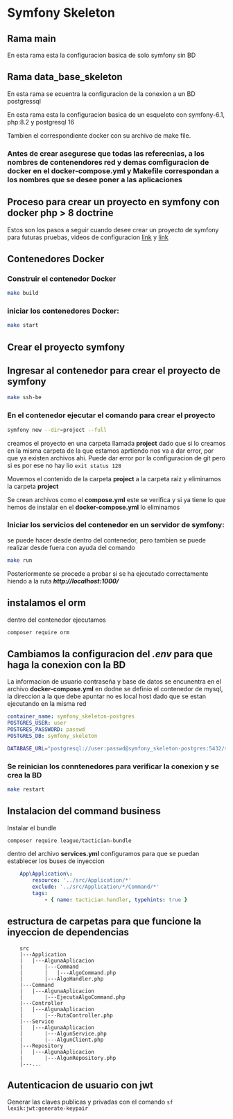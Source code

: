 # Symfony Skeleton

## Rama main
En esta rama esta la configuracion basica de solo symfony sin BD

## Rama data_base_skeleton

En esta rama se ecuentra la configuracion de la conexion a un BD postgressql

En esta rama esta la configuracion basica de un esqueleto con symfony-6.1, php:8.2 y postgresql 16

Tambien el correspondiente docker con su archivo de make file.

### Antes de crear asegurese que todas las referecnias, a los nombres de contenendores red y demas comfiguracion de docker en el **docker-compose.yml** y Makefile correspondan a los nombres que se desee poner a las aplicaciones 

## Proceso para crear un proyecto en symfony con docker php > 8 doctrine

Estos son los pasos a seguir cuando desee crear un proyecto de symfony para futuras pruebas, videos de configuracion [link](https://www.youtube.com/watch?v=4BfbO3QN-pY) y [link](https://www.youtube.com/watch?v=bqaMXiw1Xjw)

## Contenedores Docker

### Construir el contenedor Docker

```bash
make build
```

### iniciar los contenedores Docker:
```bash
make start
```

## Crear el proyecto symfony

## Ingresar al contenedor para crear el proyecto de symfony

```bash
make ssh-be
```

### En el contenedor ejecutar el comando para crear el proyecto

```bash
symfony new --dir=project --full
```
creamos el proyecto en una carpeta llamada **project** dado que si lo creamos en la misma carpeta de la que estamos aprtiendo nos va a dar error, por que ya existen archivos ahi.
Puede dar error por la configuracion de git pero si es por ese no hay lio ```exit status 128```

Movemos el contenido de la carpeta **project** a la carpeta raiz y eliminamos la carpeta **project**

Se crean archivos como el **compose.yml** este se verifica y si ya tiene lo que hemos de instalar en el **docker-compose.yml** lo eliminamos


### Iniciar los servicios del contenedor en un servidor de symfony:

se puede hacer desde dentro del contenedor, pero tambien se puede realizar desde fuera con ayuda del comando
```bash
make run
```

Posteriormente se procede a probar si se ha ejecutado correctamente hiendo a la ruta ***http://localhost:1000/***

## instalamos el orm

dentro del contenedor ejecutamos

```bash
composer require orm
```

## Cambiamos la configuracion del ***.env*** para que haga la conexion con la BD

La informacion de usuario contraseña y base de datos se encunentra en el archivo
**docker-compose.yml** en dodne se definio el contenedor de mysql, la direccion a la  que debe apuntar no es local host dado que se estan ejecutando en la misma red
```yml
container_name: symfony_skeleton-postgres
POSTGRES_USER: user
POSTGRES_PASSWORD: passwd
POSTGRES_DB: symfony_skeleton
```

```bash
DATABASE_URL="postgresql://user:passwd@symfony_skeleton-postgres:5432/symfony_skeleton?serverVersion=16&charset=utf8"
```

### Se reinician los conntenedores para verificar la conexion y se crea la BD
```bash
make restart
```

## Instalacion del command business

Instalar el bundle
```bash 
composer require league/tactician-bundle
```

dentro del archivo **services.yml** configuramos para que se puedan establecer los buses de inyeccion
```yml
    App\Application\:
        resource: '../src/Application/*'
        exclude: '../src/Application/*/Command/*'
        tags:
            - { name: tactician.handler, typehints: true }
```
## estructura de carpetas para que funcione la inyeccion de dependencias
```
    src
    |---Application
    |   |---AlgunaAplicacion
    |       |---Command
    |       |   |---AlgoCommand.php
    |       |---AlgoHandler.php
    |---Command
    |   |---AlgunaAplicacion
    |       |---EjecutaAlgoCommand.php
    |---Controller
    |   |---AlgunaAplicacion
    |       |---RutaController.php
    |---Service
    |   |---AlgunaAplicacion
    |       |---AlgunService.php
    |       |---AlgunClient.php
    |---Repository
    |   |---AlgunaAplicacion
    |       |---AlgunRepository.php
    |---...
```

## Autenticacion de usuario con jwt

Generar las claves publicas y privadas con el comando 
``` sf lexik:jwt:generate-keypair ```

